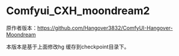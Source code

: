 # Comfyui_CXH_moondream2

原作者版本：https://github.com/Hangover3832/ComfyUI-Hangover-Moondream

本版本是基于上面修改hg 缓存到checkpoint目录下。

